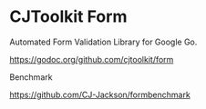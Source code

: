 # CJToolkit Form

Automated Form Validation Library for Google Go.

https://godoc.org/github.com/cjtoolkit/form

Benchmark

https://github.com/CJ-Jackson/formbenchmark
